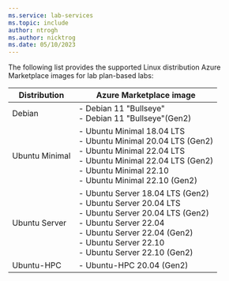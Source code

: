 ```yaml
---
ms.service: lab-services
ms.topic: include
author: ntrogh
ms.author: nicktrog
ms.date: 05/10/2023
---
```


The following list provides the supported Linux distribution Azure Marketplace images for lab plan-based labs:

| Distribution | Azure Marketplace image |
| -------------- | ----------------------- |
| Debian         | - Debian 11 "Bullseye"<br/>- Debian 11 "Bullseye"(Gen2) |
| Ubuntu Minimal | - Ubuntu Minimal 18.04 LTS<br/>- Ubuntu Minimal 20.04 LTS (Gen2)<br/>- Ubuntu Minimal 22.04 LTS<br/>- Ubuntu Minimal 22.04 LTS (Gen2)<br/>- Ubuntu Minimal 22.10<br/>- Ubuntu Minimal 22.10 (Gen2) |
| Ubuntu Server  | - Ubuntu Server 18.04 LTS (Gen2)<br/>- Ubuntu Server 20.04 LTS<br/>- Ubuntu Server 20.04 LTS (Gen2)<br/>- Ubuntu Server 22.04<br/>- Ubuntu Server 22.04 (Gen2)<br/>- Ubuntu Server 22.10<br/>- Ubuntu Server 22.10 (Gen2) |
| Ubuntu-HPC     | - Ubuntu-HPC 20.04 (Gen2) |

